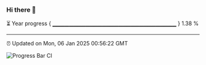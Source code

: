 ### Hi there 👋

⏳ Year progress { ▁▁▁▁▁▁▁▁▁▁▁▁▁▁▁▁▁▁▁▁▁▁▁▁▁▁▁▁▁▁ } 1.38 %

---

⏰ Updated on Mon, 06 Jan 2025 00:56:22 GMT

![Progress Bar CI](https://github.com/code-lakshay/GitHub-Actions-Demo/workflows/Progress%20Bar%20CI/badge.svg)
